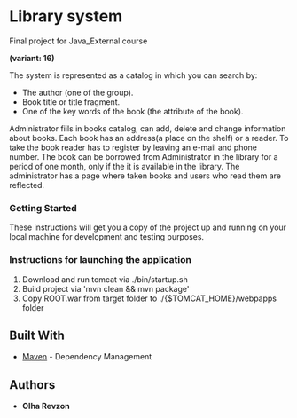 # Library system
Final project for Java_External course

**(variant: 16)**

The system is represented as a catalog in which you can search by:
- The author (one of the group).
- Book title or title fragment.
- One of the key words of the book (the attribute of the book).

Administrator fiils in books catalog, can add, delete and change information about books.
Each book has an address(a place on the shelf) or a reader.
To take the book reader has to register by leaving an e-mail and phone number.
The book can be borrowed from Administrator in the library for a period of one month, only if the it is available in the library.
The administrator has a page where taken books and users who read them are reflected.

### Getting Started
These instructions will get you a copy of the project up and running on your local machine for development and testing purposes. 

### Instructions for launching the application

1) Download and run tomcat via ./bin/startup.sh
2) Build project via 'mvn clean && mvn package'
3) Copy ROOT.war from target folder to  ./{$TOMCAT_HOME}/webpapps folder 

## Built With

* [Maven](https://maven.apache.org/) - Dependency Management

## Authors

* **Olha Revzon** 
